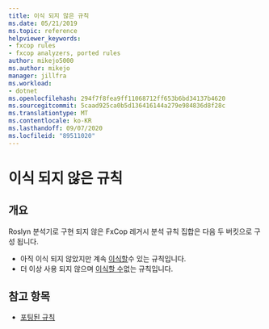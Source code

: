 ```yaml
---
title: 이식 되지 않은 규칙
ms.date: 05/21/2019
ms.topic: reference
helpviewer_keywords:
- fxcop rules
- fxcop analyzers, ported rules
author: mikejo5000
ms.author: mikejo
manager: jillfra
ms.workload:
- dotnet
ms.openlocfilehash: 294f7f8fea9ff11068712ff653b6bd34137b4620
ms.sourcegitcommit: 5caad925ca0b5d136416144a279e984836d8f28c
ms.translationtype: MT
ms.contentlocale: ko-KR
ms.lasthandoff: 09/07/2020
ms.locfileid: "89511020"
---
```

# <a name="unported-rules"></a>이식 되지 않은 규칙

## <a name="overview"></a>개요

Roslyn 분석기로 구현 되지 않은 FxCop 레거시 분석 규칙 집합은 다음 두 버킷으로 구성 됩니다.
- 아직 이식 되지 않았지만 계속 [이식할](fxcop-unported-rules-may-get-ported.md)수 있는 규칙입니다.
- 더 이상 사용 되지 않으며 [이식할 수](fxcop-unported-deprecated-rules.md)없는 규칙입니다.

## <a name="see-also"></a>참고 항목

- [포팅된 규칙](fxcop-rule-port-status.md)
